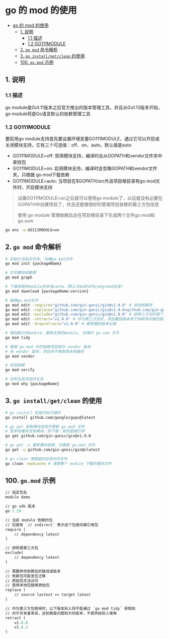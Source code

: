 # go 的 mod 的使用

- [go 的 mod 的使用](#go-的-mod-的使用)
  - [1. 说明](#1-说明)
    - [1.1 描述](#11-描述)
    - [1.2 GO111MODULE](#12-go111module)
  - [2. `go mod` 命令解析](#2-go-mod-命令解析)
  - [3. `go install/get/clean` 的使用](#3-go-installgetclean-的使用)
  - [100. `go.mod` 示例](#100-gomod-示例)


## 1. 说明

### 1.1 描述

go module是Go1.11版本之后官方推出的版本管理工具，并且从Go1.13版本开始，go module将是Go语言默认的依赖管理工具

### 1.2 GO111MODULE

要启用go module支持首先要设置环境变量GO111MODULE，通过它可以开启或关闭模块支持，它有三个可选值：off、on、auto，默认值是auto

- GO111MODULE=off: 禁用模块支持，编译时会从GOPATH和vendor文件夹中查找包
- GO111MODULE=on: 启用模块支持，编译时会忽略GOPATH和vendor文件夹，只根据 go.mod下载依赖
- GO111MODULE=auto: 当项目在$GOPATH/src外且项目根目录有go.mod文件时，开启模块支持

> 设置GO111MODULE=on之后就可以使用go module了，以后就没有必要在GOPATH中创建项目了，并且还能够很好的管理项目依赖的第三方包信息
> 
> 使用 go module 管理依赖后会在项目根目录下生成两个文件go.mod和go.sum

```bash
go env -w GO111MODULE=on
```

## 2. `go mod` 命令解析

```bash
# 初始化当前文件夹, 创建go.mod文件
go mod init {packageName}

# 打印模块依赖图
go mod graph

# 下载依赖的module到本地cache（默认为$GOPATH/pkg/mod目录）
go mod download {packageName:version}

# 编辑go.mod文件
go mod edit -require="github.com/gin-gonic/gin@v1.9.0" # 添加依赖项
go mod edit -replace="github.com/gin-gonic/gin@v1.9.0=github.com/gin-gonic/gin@latest" # 替换路径
go mod edit -exclude="github.com/gin-gonic/gin@v1.9.0" # 排除三方包的某个版本
go mod edit -retract="v1.0.0" # 作为第三方包时，添加撤回版本用于排除有问题的版本
go mod edit -dropretract="v1.0.0" # 删除撤回版本记录

# 增加缺少的module，删除无用的module, 并维护 go.sum 文件
go mod tidy

# 根据 go.mod 中的依赖项目制作 vendor 副本
# 有 vendor 副本，项目将不再依赖本地缓存
go mod vendor

# 校验依赖
go mod verify

# 包和当前项目的关系
go mod why {packageName}
```

## 3. `go install/get/clean` 的使用

```bash
# go install 安装可执行插件
go install github.com/google/gops@latest

# go get 获取模块信息并更新 go.mod 文件
# 若本地缓存没有模块，则下载；有则直接引用
go get github.com/gin-gonic/gin@v1.9.0

# go get -u 更新模块依赖，并更新 go.mod 文件
go get -u github.com/gin-gonic/gin@vlatest

# go clean 清理临时目录中的文件
go clean -modcache # 清理整个 module 下载的缓存文件
```

## 100. `go.mod` 示例

```go.mod
// 指定包名
module demo

// go sdk 版本
go 1.19

// 当前 module 依赖的包
// 后面有 `// indirect` 表示这个包是间接引用包
require (
    // dependency latest
)

// 排除第第三方包
exclude(
    // dependency latest
)

// 需要修改依赖包的路径或版本
// 依赖包可能发生迁移
// 原始包无法访问
// 使用本地包替换原始包
replace (
    // source lastest => target latest
)

// 作为第三方包使用时，以下版本别人将不能通过 `go mod tidy` 获取到
// 对于开发者来说，这些都是问题较大的版本，不提供给别人使用
retract (
    v1.0.0
    v1.0.2
)
```